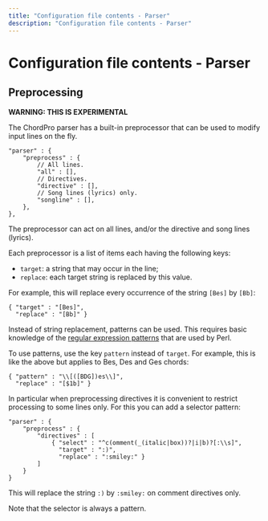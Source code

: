 ```yaml
---
title: "Configuration file contents - Parser"
description: "Configuration file contents - Parser"
---
```


# Configuration file contents - Parser

## Preprocessing

**WARNING: THIS IS EXPERIMENTAL**

The ChordPro parser has a built-in preprocessor that can be used to
modify input lines on the fly.

    "parser" : {
        "preprocess" : {
            // All lines.
            "all" : [],
            // Directives.
            "directive" : [],
            // Song lines (lyrics) only.
            "songline" : [],
        },
    },

The preprocessor can act on all lines, and/or the directive and song
lines (lyrics).

Each preprocessor is a list of items each having the following keys:

* `target`: a string that may occur in the line;
* `replace`: each target string is replaced by this value.

For example, this will replace every occurrence of the string `[Bes]`
by `[Bb]`:

    { "target" : "[Bes]",
	  "replace" : "[Bb]" }

Instead of string replacement, patterns can be used. This requires
basic knowledge of the [regular expression
patterns](https://perldoc.perl.org/perlre) that are used by Perl.

To use patterns, use the key `pattern` instead of `target`.
For example, this is like the above but applies to Bes, Des and Ges
chords:

    { "pattern" : "\\[([BDG])es\\]",
	  "replace" : "[$1b]" }

In particular when preprocessing directives it is convenient to
restrict processing to some lines only. For this you can add a
selector pattern:

    "parser" : {
        "preprocess" : {
			"directives" : [
				{ "select" : "^c(omment(_(italic|box))?|i|b)?[:\\s]",
				  "target" : ":)",
				  "replace" : ":smiley:" }
			]
        }
	}
	
This will replace the string `:)` by `:smiley:` on comment directives
only.

Note that the selector is always a pattern.
